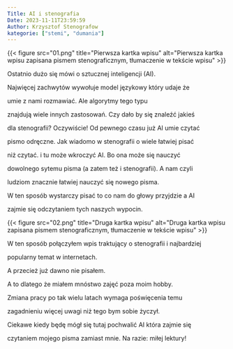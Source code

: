 ```yaml
---
Title: AI i stenografia
Date: 2023-11-11T23:59:59
Author: Krzysztof Stenografow
kategorie: ["stemi", "dumania"]
---
```



{{< figure src="01.png" title="Pierwsza kartka wpisu" alt="Pierwsza kartka wpisu zapisana pismem stenograficznym, tłumaczenie w tekście wpisu" >}}

Ostatnio dużo się mówi o sztucznej inteligencji (AI).

Najwięcej zachwytów wywołuje model językowy który udaje że

umie z nami rozmawiać. Ale algorytmy tego typu

znajdują wiele innych zastosowań. Czy dało by się znaleźć jakieś

dla stenografii? Oczywiście! Od pewnego czasu już AI umie czytać

pismo odręczne. Jak wiadomo w stenografii o wiele łatwiej pisać

niż czytać. i tu może wkroczyć AI. Bo ona może się nauczyć

dowolnego sytemu pisma (a zatem też i stenografii). A nam czyli

ludziom znacznie łatwiej nauczyć się nowego pisma.

W ten sposób wystarczy pisać to co nam do głowy przyjdzie a AI

zajmie się odczytaniem tych naszych wypocin.

{{< figure src="02.png" title="Druga kartka wpisu" alt="Druga kartka wpisu zapisana pismem stenograficznym, tłumaczenie w tekście wpisu" >}}

W ten sposób połączyłem wpis traktujący o stenografii i najbardziej

popularny temat w internetach.

A przecież już dawno nie pisałem.

A to dlatego że miałem mnóstwo zajęć poza moim hobby.

Zmiana pracy po tak wielu latach wymaga poświęcenia temu

zagadnieniu więcej uwagi niż tego bym sobie życzył.

Ciekawe kiedy będę mógł się tutaj pochwalić AI która zajmie się

czytaniem mojego pisma zamiast mnie. Na razie: miłej lektury!
